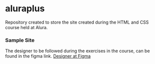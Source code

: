 # aluraplus
Repository created to store the site created during the HTML and CSS course held at Alura.

### Sample Site
The designer to be followed during the exercises in the course, can be found in the figma link.
<a href="https://www.figma.com/file/tFDVyNuKhrT2G03k2dCstW/Alura-Plus---Layout?node-id=1%3A77">Designer at Figma</a>
